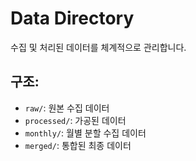 # Data Directory

수집 및 처리된 데이터를 체계적으로 관리합니다.

## 구조:
- `raw/`: 원본 수집 데이터
- `processed/`: 가공된 데이터
- `monthly/`: 월별 분할 수집 데이터
- `merged/`: 통합된 최종 데이터
